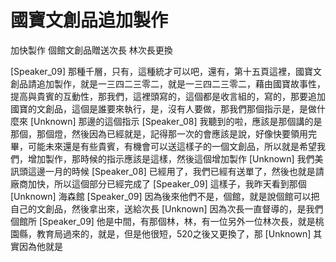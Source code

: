 # 國寶文創品追加製作
加快製作
個館文創品贈送次長
林次長更換

[Speaker_09] 那種千層，只有，這種統才可以吧，還有，第十五頁這裡，國寶文創品請追加製作，就是一三四二三零二，就是一三四二三零二，藉由國寶故事性，提高與貴賓的互動性，那我們，這裡頭寫的，這個都是收言組的，寫的，那要追加國寶的文創品，這個是誰要來執行，是，沒有人要做，那我們那個指示是，是做什麼來
[Unknown] 那邊的這個指示
[Speaker_08] 我聽到的啦，應該是那個講的是那個，那個燈，然後因為已經就是，記得那一次的會應該是說，好像快要領用完畢，可能未來還是有些貴賓，有機會可以送這樣子的一個文創品，所以就是希望我們，增加製作，那時候的指示應該是這樣，然後這個增加製作
[Unknown] 我們美訊頭這邊一月的時候
[Speaker_08] 已經用了，我們已經有送單了，然後也就是請廠商加快，所以這個部分已經完成了
[Speaker_09] 這樣子，我昨天看到那個
[Unknown] 海森館
[Speaker_09] 因為後來他們不是，個館，就是說個館可以把自己的文創品，然後拿出來，送給次長
[Unknown] 因為次長一直督導的，是我們個館所
[Speaker_09] 他是中間，有那個林，林，有一位另外一位林次長，就是桃園縣，教育局過來的，就是，但是他很短，520之後又更換了，那
[Unknown] 其實因為他就是